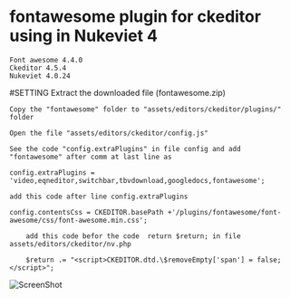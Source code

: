 # fontawesome plugin for ckeditor using in Nukeviet 4
    Font awesome 4.4.0
    Ckeditor 4.5.4
    Nukeviet 4.0.24

#SETTING
    Extract the downloaded file (fontawesome.zip)
    
    Copy the "fontawesome" folder to "assets/editors/ckeditor/plugins/" folder
    
    Open the file "assets/editors/ckeditor/config.js"
    
    See the code "config.extraPlugins" in file config and add "fontawesome" after comm at last line as 
    
    config.extraPlugins = 'video,eqneditor,switchbar,tbvdownload,googledocs,fontawesome';
    
    add this code after line config.extraPlugins 
    
    config.contentsCss = CKEDITOR.basePath +'/plugins/fontawesome/font-awesome/css/font-awesome.min.css';
		
		add this code befor the code  return $return; in file assets/editors/ckeditor/nv.php
		
		$return .= "<script>CKEDITOR.dtd.\$removeEmpty['span'] = false;</script>";
 
![ScreenShot](https://lh3.googleusercontent.com/JXbGoHDz1xe0Rw11mnT4vAkaSWKsJBKpfV3kGinMoADmz3k3ZDPugGhuzhTDIDR4OaXhfuS5E9Qg3yzVQJ18uo6x_XGMCQSKe9-AGA8KmCMKK0fcMQNXiEJBC5h-ur7qowWF6eU_3P0N3e6zT9ok4FvZr6pBqamvo_uPXRNxX-GdcU9kqS4LDYbEAPLNQjQHymqXWAUyRNjbJRXOMDhaujs0Oypeo-k0YOQZQwLHCbObYqUiWuitx3Wf0UEuMtRkbyj6CnyzjPIN97zARrg9veQI7e6aaVGv2faQ3cvfYi49uFH_DmzC3jDrvPLhdlxUMXqQWA4UKEH_RVLdhaJPb-UYHsiDAnY8ioFm1jLX5CtvvaTx1Z8D0BISufKfFMwpZpx0WY6Gcl7_WYre8phIWziByhXtIG5k6gegojAeqtB9WAVytl4NKatQuTQOee7A_fJe_rvp7tKGoMUyNZpi1LZHrMXSh9x3rzaN87ttFP2PBgBp5aMxEJQtIK1PgnbAUHRtN3r-b200ekyPH3fIaBDhVygsLVvlbvvpeq47fWK9bQorE_HzobJ2iYDzSwTrBrBE=w629-h670-no?raw=true)
 
